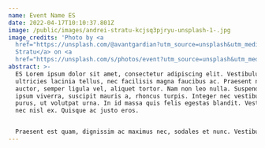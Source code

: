```yaml
---
name: Event Name ES
date: 2022-04-17T10:10:37.801Z
image: /public/images/andrei-stratu-kcjsq3pjryu-unsplash-1-.jpg
image_credits: 'Photo by <a
  href="https://unsplash.com/@avantgardian?utm_source=unsplash&utm_medium=referral&utm_content=creditCopyText">Andrei
  Stratu</a> on <a
  href="https://unsplash.com/s/photos/event?utm_source=unsplash&utm_medium=referral&utm_content=creditCopyText">Unsplash</a>   '
abstract: >-
  ES Lorem ipsum dolor sit amet, consectetur adipiscing elit. Vestibulum
  ultricies lacinia tellus, nec facilisis magna faucibus ac. Praesent non orci
  auctor, semper ligula vel, aliquet tortor. Nam non leo nulla. Suspendisse non
  ipsum viverra, suscipit mauris a, rhoncus turpis. Integer nec vestibulum
  purus, ut volutpat urna. In id massa quis felis egestas blandit. Vestibulum
  nec nisl ex. Quisque ac justo eros.


  Praesent est quam, dignissim ac maximus nec, sodales et nunc. Vestibulum id libero massa. Nulla vel iaculis leo. Praesent dictum leo tellus, et pharetra risus accumsan vitae. Proin molestie eros sit amet mattis pretium. Sed aliquet quis tellus vitae lacinia. Donec mattis sit amet mi aliquet vehicula. In nec augue odio. Nunc posuere ipsum nec dui tempus ullamcorper. Donec posuere mi in pretium imperdiet. Vestibulum non ullamcorper risus. Duis vestibulum vehicula scelerisque. Aenean eu libero feugiat mi luctus sagittis.
---
```

